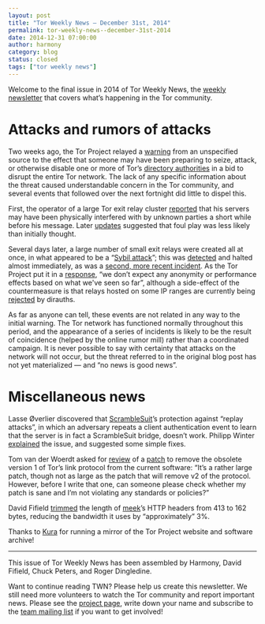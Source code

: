 ```yaml
---
layout: post
title: "Tor Weekly News — December 31st, 2014"
permalink: tor-weekly-news--december-31st-2014
date: 2014-12-31 07:00:00
author: harmony
category: blog
status: closed
tags: ["tor weekly news"]
---
```


Welcome to the final issue in 2014 of Tor Weekly News, the [weekly newsletter](https://lists.torproject.org/cgi-bin/mailman/listinfo/tor-news) that covers what’s happening in the Tor community.

Attacks and rumors of attacks
=============================

Two weeks ago, the Tor Project relayed a [warning](https://blog.torproject.org/blog/possible-upcoming-attempts-disable-tor-network) from an unspecified source to the effect that someone may have been preparing to seize, attack, or otherwise disable one or more of Tor’s [directory authorities](https://metrics.torproject.org/about.html#directory-authority) in a bid to disrupt the entire Tor network. The lack of any specific information about the threat caused understandable concern in the Tor community, and several events that followed over the next fortnight did little to dispel this.

First, the operator of a large Tor exit relay cluster [reported](https://lists.torproject.org/pipermail/tor-talk/2014-December/036067.html) that his servers may have been physically interfered with by unknown parties a short while before his message. Later [updates](https://lists.torproject.org/pipermail/tor-talk/2014-December/036084.html) suggested that foul play was less likely than initially thought.

Several days later, a large number of small exit relays were created all at once, in what appeared to be a “[Sybil attack](https://en.wikipedia.org/wiki/Sybil_attack)”; this was [detected](https://lists.torproject.org/pipermail/tor-consensus-health/2014-December/005381.html) and halted almost immediately, as was a [second, more recent incident](https://lists.torproject.org/pipermail/tor-consensus-health/2014-December/005414.html). As the Tor Project put it in a [response](http://www.twitlonger.com/show/n_1sjg365), “we don’t expect any anonymity or performance effects based on what we've seen so far”, although a side-effect of the countermeasure is that relays hosted on some IP ranges are currently being [rejected](https://lists.torproject.org/pipermail/tor-relays/2014-December/006020.html) by dirauths.

As far as anyone can tell, these events are not related in any way to the initial warning. The Tor network has functioned normally throughout this period, and the appearance of a series of incidents is likely to be the result of coincidence (helped by the online rumor mill) rather than a coordinated campaign. It is never possible to say with certainty that attacks on the network will not occur, but the threat referred to in the original blog post has not yet materialized — and “no news is good news”.

Miscellaneous news
==================

Lasse Øverlier discovered that [ScrambleSuit](http://www.cs.kau.se/philwint/scramblesuit/)’s protection against “replay attacks”, in which an adversary repeats a client authentication event to learn that the server is in fact a ScrambleSuit bridge, doesn’t work. Philipp Winter [explained](https://lists.torproject.org/pipermail/tor-dev/2014-December/008019.html) the issue, and suggested some simple fixes.

Tom van der Woerdt asked for [review](https://lists.torproject.org/pipermail/tor-dev/2014-December/008023.html) of a [patch](https://github.com/TvdW/tor/commit/75b5d94eb976ee4998189dc69582c62511dde9eb) to remove the obsolete version 1 of Tor’s link protocol from the current software: “It’s a rather large patch, though not as large as the patch that will remove v2 of the protocol. However, before I write that one, can someone please check whether my patch is sane and I’m not violating any standards or policies?”

David Fifield [trimmed](https://bugs.torproject.org/12778#comment:5) the length of [meek](https://trac.torproject.org/projects/tor/wiki/doc/meek)’s HTTP headers from 413 to 162 bytes, reducing the bandwidth it uses by “approximately” 3%.

Thanks to [Kura](https://lists.torproject.org/pipermail/tor-mirrors/2014-December/000815.html) for running a mirror of the Tor Project website and software archive!

* * * * *

This issue of Tor Weekly News has been assembled by Harmony, David Fifield, Chuck Peters, and Roger Dingledine.

Want to continue reading TWN? Please help us create this newsletter. We still need more volunteers to watch the Tor community and report important news. Please see the [project page](https://trac.torproject.org/projects/tor/wiki/TorWeeklyNews), write down your name and subscribe to the [team mailing list](https://lists.torproject.org/cgi-bin/mailman/listinfo/news-team) if you want to get involved!

